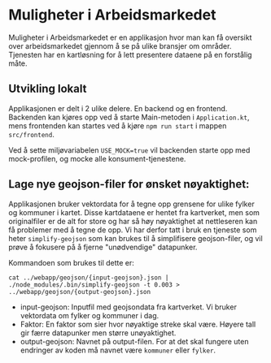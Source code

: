# Muligheter i Arbeidsmarkedet

Muligheter i Arbeidsmarkedet er en applikasjon hvor man kan få oversikt over arbeidsmarkedet
gjennom å se på ulike bransjer om områder. Tjenesten har en kartløsning for å lett presentere
dataene på en forstålig måte.

## Utvikling lokalt

Applikasjonen er delt i 2 ulike delere. En backend og en frontend. Backenden kan kjøres opp ved å starte
Main-metoden i `Application.kt`, mens frontenden kan startes ved å kjøre `npm run start` i mappen `src/frontend`.

Ved å sette miljøvariabelen `USE_MOCK=true` vil backenden starte opp med mock-profilen, og mocke alle
konsument-tjenestene.

## Lage nye geojson-filer for ønsket nøyaktighet:

Applikasjonen bruker vektordata for å tegne opp grensene for ulike fylker og kommuner i kartet. Disse kartdataene er hentet
fra kartverket, men som originalfiler er de alt for store og har så høy nøyaktighet at nettleseren kan få problemer med å
tegne de opp. Vi har derfor tatt i bruk en tjeneste som heter `simplify-geojson` som kan brukes til å simplifisere
geojson-filer, og vil prøve å fokusere på å fjerne "unødvendige" datapunker.

Kommandoen som brukes til dette er:

```
cat ../webapp/geojson/{input-geojson}.json | ./node_modules/.bin/simplify-geojson -t 0.003 > ../webapp/geojson/{output-geojson}.json
```

* input-geojson: Inputfil med geojsondata fra kartverket. Vi bruker vektordata om fylker og kommuner i dag.
* Faktor: En faktor som sier hvor nøyaktige streke skal være. Høyere tall gir færre datapunker men større unøyaktighet.
* output-geojson: Navnet på output-filen. For at det skal fungere uten endringer av koden må navnet være `kommuner` eller `fylker`.


